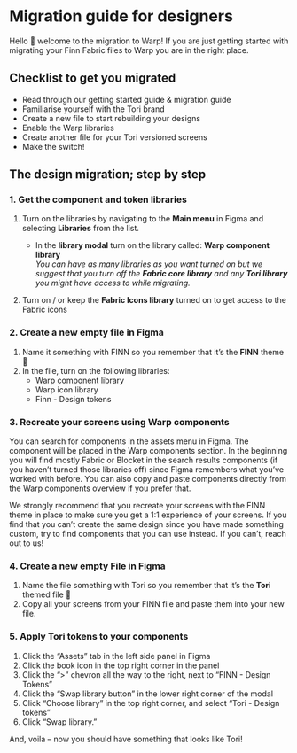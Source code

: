 # Migration guide for designers

Hello 👋 welcome to the migration to Warp! If you are just getting started with migrating your Finn Fabric files to Warp you are in the right place. 

## Checklist to get you migrated

- Read through our getting started guide & migration guide
- Familiarise yourself with the Tori brand
- Create a new file to start rebuilding your designs
- Enable the Warp libraries
- Create another file for your Tori versioned screens
- Make the switch!

## The design migration; step by step

### 1. Get the component and token libraries

1. Turn on the libraries by navigating to the **Main menu** in Figma and selecting **Libraries** from the list.
    - In the **library modal** turn on the library called: **Warp component library** <br>
    *You can have as many libraries as you want turned on but we suggest that you turn off the **Fabric core library** and any **Tori library** you might have access to while migrating.*
        
2. Turn on / or keep the **Fabric Icons library** turned on to get access to the Fabric icons

### 2. Create a new empty file in Figma

1. Name it something with FINN so you remember that it’s the **FINN** theme 🙂
2. In the file, turn on the following libraries:
    - Warp component library
    - Warp icon library
    - Finn - Design tokens

### 3. Recreate your screens using Warp components

You can search for components in the assets menu in Figma. The component will be placed in the Warp components section. In the beginning you will find mostly Fabric or Blocket in the search results components (if you haven’t turned those libraries off) since Figma remembers what you’ve worked with before. You can also copy and paste components directly from the Warp components overview if you prefer that.

We strongly recommend that you recreate your screens with the FINN theme in place to make sure you get a 1:1 experience of your screens. If you find that you can’t create the same design since you have made something custom, try to find components that you can use instead. If you can’t, reach out to us!

### 4. Create a new empty File in Figma

1. Name the file something with Tori so you remember that it’s the **Tori** themed file 👏
2. Copy all your screens from your FINN file and paste them into your new file.

### 5. Apply Tori tokens to your components

1. Click the “Assets” tab in the left side panel in Figma
2. Click the book icon in the top right corner in the panel
3. Click the “>” chevron all the way to the right, next to “FINN - Design Tokens”
4. Click the “Swap library button” in the lower right corner of the modal
5. Click “Choose library” in the top right corner, and select “Tori - Design tokens”
6. Click “Swap library.”

And, voila – now you should have something that looks like Tori!